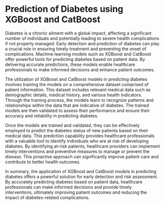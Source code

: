 # Prediction of Diabetes using XGBoost and CatBoost

Diabetes is a chronic ailment with a global impact, affecting a significant number of individuals and potentially leading to severe health complications if not properly managed. Early detection and prediction of diabetes can play a crucial role in ensuring timely treatment and preventing the onset of complications. Machine learning models such as XGBoost and CatBoost offer powerful tools for predicting diabetes based on patient data. By delivering accurate predictions, these models enable healthcare professionals to make informed decisions and enhance patient outcomes.

The utilization of XGBoost and CatBoost models in predicting diabetes involves training the models on a comprehensive dataset comprised of patient information. This dataset includes relevant medical data such as demographic details, medical history, and various health indicators. Through the training process, the models learn to recognize patterns and relationships within the data that are indicative of diabetes. The trained models are then validated to assess their performance and ensure their accuracy and reliability in predicting diabetes.

Once the models are trained and validated, they can be effectively employed to predict the diabetes status of new patients based on their medical data. This prediction capability provides healthcare professionals with a valuable tool to identify individuals who are at risk of developing diabetes. By identifying at-risk patients, healthcare providers can implement timely interventions and preventive measures to manage or prevent the disease. This proactive approach can significantly improve patient care and contribute to better health outcomes.

In summary, the application of XGBoost and CatBoost models in predicting diabetes offers a powerful solution for early detection and risk assessment. By accurately predicting diabetes based on patient data, healthcare professionals can make informed decisions and provide timely interventions, ultimately improving patient outcomes and reducing the impact of diabetes-related complications.
